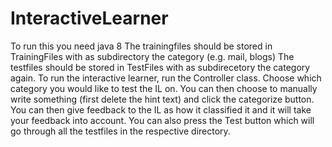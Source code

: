 # InteractiveLearner
To run this you need java 8
The trainingfiles should be stored in TrainingFiles with as subdirectory the category (e.g. mail, blogs)
The testfiles should be stored in TestFiles with as subdirecetory the category again.
To run the interactive learner, run the Controller class.
Choose which category you would like to test the IL on.
You can then choose to manually write something (first delete the hint text) and click the categorize button.
You can then give feedback to the IL as how it classified it and it will take your feedback into account.
You can also press the Test button which will go through all the testfiles in the respective directory.
